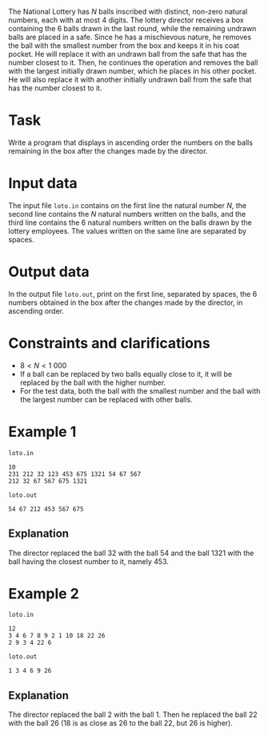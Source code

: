 The National Lottery has $N$ balls inscribed with distinct, non-zero natural numbers, each with at most $4$ digits. The lottery director receives a box containing the $6$ balls drawn in the last round, while the remaining undrawn balls are placed in a safe. Since he has a mischievous nature, he removes the ball with the smallest number from the box and keeps it in his coat pocket. He will replace it with an undrawn ball from the safe that has the number closest to it. Then, he continues the operation and removes the ball with the largest initially drawn number, which he places in his other pocket. He will also replace it with another initially undrawn ball from the safe that has the number closest to it.

# Task

Write a program that displays in ascending order the numbers on the balls remaining in the box after the changes made by the director.

# Input data

The input file `loto.in` contains on the first line the natural number $N$, the second line contains the $N$ natural numbers written on the balls, and the third line contains the $6$ natural numbers written on the balls drawn by the lottery employees. The values written on the same line are separated by spaces.

# Output data

In the output file `loto.out`, print on the first line, separated by spaces, the $6$ numbers obtained in the box after the changes made by the director, in ascending order.

# Constraints and clarifications

* $8 < N < 1\ 000$
* If a ball can be replaced by two balls equally close to it, it will be replaced by the ball with the higher number.
* For the test data, both the ball with the smallest number and the ball with the largest number can be replaced with other balls.

# Example 1

`loto.in`
```
10
231 212 32 123 453 675 1321 54 67 567
212 32 67 567 675 1321
```

`loto.out`
```
54 67 212 453 567 675
```

## Explanation

The director replaced the ball $32$ with the ball $54$ and the ball $1321$ with the ball having the closest number to it, namely $453$.

# Example 2

`loto.in`
```
12
3 4 6 7 8 9 2 1 10 18 22 26
2 9 3 4 22 6
```

`loto.out`
```
1 3 4 6 9 26
```

## Explanation

The director replaced the ball $2$ with the ball $1$. Then he replaced the ball $22$ with the ball $26$ ($18$ is as close as $26$ to the ball $22$, but $26$ is higher).